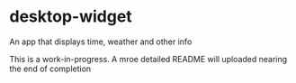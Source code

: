 # desktop-widget
An app that displays time, weather and other info 

This is a work-in-progress. A mroe detailed README will uploaded nearing the end of completion